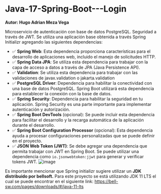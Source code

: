 # Java-17-Spring-Boot---Login

**Autor: Hugo Adrian Meza Vega**

Microservicio de autenticación con base de datos PostgreSQL. Seguridad a través de JWT.
Se utiliza una aplicación base obtenida a través Spring Initializr agregando las siguientes dependencias:
* ✅ **Spring Web**: Esta dependencia proporciona características para el desarrollo de aplicaciones web, incluido el manejo de solicitudes HTTP.
* ✅ **Spring Data JPA**: Se utiliza esta dependencia para trabajar con la capa de acceso a datos a través de JPA (Java Persistence API).
* ✅ **Validation**: Se utiliza esta dependencia para trabajar con las validaciones de javax.validation o jakarta.validation 
* ✅ **PostgreSQL Driver**: Dependencia para habilitar la conectividad con una base de datos PostgreSQL. Spring Boot utilizará esta dependencia para establecer la conexión con la base de datos.
* ✅ **Spring Security**: Dependencia para habilitar la seguridad en tu aplicación. Spring Security es una parte importante para implementar autenticación y autorización.
* ✅ **Spring Boot DevTools** (opcional): Se puede incluir esta dependencia para facilitar el desarrollo y la recarga automática de la aplicación durante el desarrollo.
* ✅ **Spring Boot Configuration Processor** (opcional): Esta dependencia ayuda a procesar configuraciones personalizadas que se puede definir en el proyecto.
* ✅ **JSON Web Token (JWT)**: Se debe agregar una dependencia que permita trabajar con JWT en Spring Boot. Se puede utilizar una dependencia como `io.jsonwebtoken:jjwt` para generar y verificar tokens JWT.
![image](https://github.com/hamv15/Java-11-Spring-Boot---Login/assets/47130351/70e7bfa3-0842-4e33-b823-01bd5ee5b976)


Es importante mencionar que Spring initializr sugiere utilizar un **JDK distribuido por bellsoft.** Para este proyecto se está utilizando JDK 11 LTS el cual se puede encontrar en el siguiente link: https://bell-sw.com/pages/downloads/#/java-11-lts
  
